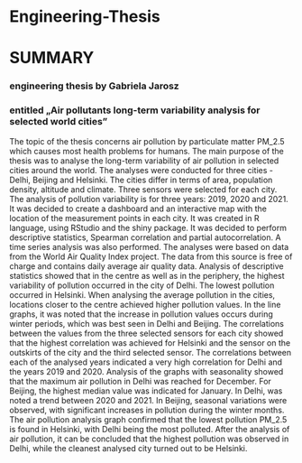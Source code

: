 # Engineering-Thesis
# SUMMARY
### engineering thesis by Gabriela Jarosz
### entitled „Air pollutants long-term variability analysis for selected world cities”
The topic of the thesis concerns air pollution by particulate matter PM_2.5 which causes most health problems for humans. The main purpose of the thesis was to analyse the long-term variability of air pollution in selected cities around the world.
The analyses were conducted for three cities - Delhi, Beijing and Helsinki. The cities differ in terms of area, population density, altitude and climate. Three sensors were selected for each city. The analysis of pollution variability is for three years: 2019, 2020 and 2021. It was decided to create a dashboard and an interactive map with the location of the measurement points in each city. It was created in R language, using RStudio and the shiny package. It was decided to perform descriptive statistics, Spearman correlation and partial autocorrelation. A time series analysis was also performed. The analyses were based on data from the World Air Quality Index project. The data from this source is free of charge and contains daily average air quality data. 
Analysis of descriptive statistics showed that in the centre as well as in the periphery, the highest variability of pollution occurred in the city of Delhi. The lowest pollution occurred in Helsinki. When analysing the average pollution in the cities, locations closer to the centre achieved higher pollution values. In the line graphs, it was noted that the increase in pollution values occurs during winter periods, which was best seen in Delhi and Beijing. The correlations between the values from the three selected sensors for each city showed that the highest correlation was achieved for Helsinki and the sensor on the outskirts of the city and the third selected sensor. The correlations between each of the analysed years indicated a very high correlation for Delhi and the years 2019 and 2020. Analysis of the graphs with seasonality showed that the maximum air pollution in Delhi was reached for December. For Beijing, the highest median value was indicated for January. In Delhi, was noted a trend between 2020 and 2021. In Beijing, seasonal variations were observed, with significant increases in pollution during the winter months. The air pollution analysis graph confirmed that the lowest pollution PM_2.5 is found in Helsinki, with Delhi being the most polluted.
After the analysis of air pollution, it can be concluded that the highest pollution was observed in Delhi, while the cleanest analysed city turned out to be Helsinki.
